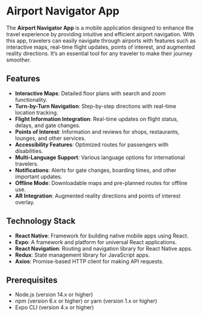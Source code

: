 # Airport Navigator App

The **Airport Navigator App** is a mobile application designed to enhance the travel experience by providing intuitive and efficient airport navigation. With this app, travelers can easily navigate through airports with features such as interactive maps, real-time flight updates, points of interest, and augmented reality directions. It’s an essential tool for any traveler to make their journey smoother.

## Features

- **Interactive Maps**: Detailed floor plans with search and zoom functionality.
- **Turn-by-Turn Navigation**: Step-by-step directions with real-time location tracking.
- **Flight Information Integration**: Real-time updates on flight status, delays, and gate changes.
- **Points of Interest**: Information and reviews for shops, restaurants, lounges, and other services.
- **Accessibility Features**: Optimized routes for passengers with disabilities.
- **Multi-Language Support**: Various language options for international travelers.
- **Notifications**: Alerts for gate changes, boarding times, and other important updates.
- **Offline Mode**: Downloadable maps and pre-planned routes for offline use.
- **AR Integration**: Augmented reality directions and points of interest overlay.

## Technology Stack

- **React Native**: Framework for building native mobile apps using React.
- **Expo**: A framework and platform for universal React applications.
- **React Navigation**: Routing and navigation library for React Native apps.
- **Redux**: State management library for JavaScript apps.
- **Axios**: Promise-based HTTP client for making API requests.

## Prerequisites

- Node.js (version 14.x or higher)
- npm (version 6.x or higher) or yarn (version 1.x or higher)
- Expo CLI (version 4.x or higher)